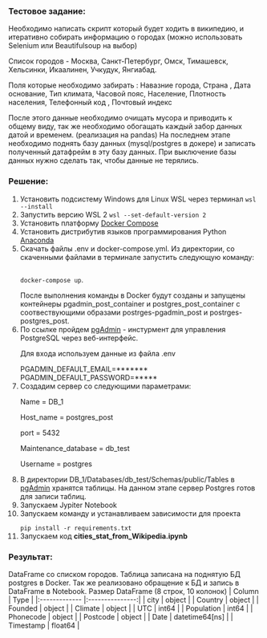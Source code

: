 ### Тестовое задание:

Необходимо написать скрипт который будет ходить в википедию,
и итеративно собирать информацию о городах 
(можно использовать Selenium или Beautifulsoup на выбор)

Список городов - 
Москва, Санкт-Петербург, Омск, Тимашевск, Хельсинки, Икаалинен,  Учкудук, Янгиабад.

Поля которые необходимо забирать : 
Навазние города, Страна , Дата основание, Тип климата, 
Часовой пояс, Население, Плотность населения, Телефонный код , Почтовый индекс

После этого данные необходимо очищать мусора и приводить к общему виду, 
так же необходимо обогащать каждый забор данных датой и временем. (реализация на pandas)
На последнем этапе необходимо поднять базу данных (mysql/postgres в докере) и записать полученный датафрейм в эту базу данных.
При выключение базы данных нужно сделать так, чтобы данные не терялись.

### Решение:

1. Установить подсистему Windows для Linux WSL через терминал
<code>wsl --install</code>
2. Запустить версию WSL 2
<code>wsl --set-default-version 2</code>
3. Установить платформу [Docker Compose](https://docs.docker.com/get-docker/ "Docker Compose")
4. Установить дистрибутив языков программирования Python [Anaconda](https://www.anaconda.com/download/ "Anaconda")
5. Скачать файлы .env и docker-compose.yml. Из директории, со скаченными файлами в терминале запустить следующую команду:</p>
   <code> docker-compose up</code>. </p> После выполнения команды в Docker будут созданы и запущены контейнеры pgadmin_post_container и postgres_post_container с соотвествующими образами
   postrges-pgadmin_post и postrges-postgres_post.
6. По ссылке пройдем [pgAdmin](http://localhost:5050/browser/#) - инстурмент для управления PostgreSQL через веб-интерфейс.</p> 
   Для входа используем данные из файла .env</p>  PGADMIN_DEFAULT_EMAIL=*******   PGADMIN_DEFAULT_PASSWORD=*****
7. Создадим сервер со следующими параметрами:</p>  Name = DB_1</p>  Host_name = postgres_post</p>  port = 5432</p>  Maintenance_database = db_test</p>  Username = postgres</p> 
8. В директории DB_1/Databases/db_test/Schemas/public/Tables в [pgAdmin](http://localhost:5050/browser/#) хранятся таблицы. На данном этапе сервер Postgres готов для записи таблиц.
9. Запускаем Jypiter Notebook
10. Запускаем команду и устанавливаем зависимости для проекта</p> 
<code>pip install -r requirements.txt</code>
10. Запускаем код **cities_stat_from_Wikipedia.ipynb**

### Результат:
DataFrame со списком городов. Таблица записана на поднятую БД postgres в Docker. Так же реализовано обращение к БД и запись в DataFrame в Notebook.
Размер DataFrame (8 строк, 10 колонок)
| Column        | Type            |
|:------------- |:---------------:|
| city          | object          |
| Country       | object          |
| Founded       | object          |
| Climate       | object          |
| UTC           | int64           |
| Population    | int64           |
| Phonecode     | object          |
| Postcode      | object          |
| Date          | datetime64[ns]  |
| Timestamp     | float64         |
